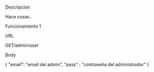Descripcion

Hace cosas.

Funcionamiento 1

URL

  GET/admin/user

Body

  {
    "email": "email del admin",
    "pass" : "contraseña del administrador"
  }
